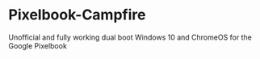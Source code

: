 # Pixelbook-Campfire
Unofficial and fully working dual boot Windows 10 and ChromeOS for the Google Pixelbook 
